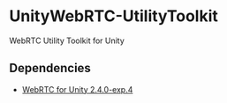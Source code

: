 # UnityWebRTC-UtilityToolkit
WebRTC Utility Toolkit for Unity

## Dependencies
- [WebRTC for Unity 2.4.0-exp.4](https://github.com/Unity-Technologies/com.unity.webrtc/tree/2.4.0-exp.4)
